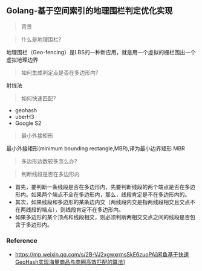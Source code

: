 ## Golang-基于空间索引的地理围栏判定优化实现


> 背景



> 什么是地理围栏?

地理围栏（Geo-fencing）是LBS的一种新应用，就是用一个虚拟的栅栏围出一个虚拟地理边界


> 如何生成判定点是否在多边形内?


射线法



> 如何快速匹配?
* geohash
* uberH3
* Google S2




> 最小外接矩形

最小外接矩形(minimum bounding rectangle,MBR),译为最小边界矩形
MBR

> 多边形边数较多怎么办?



> 判断线段是否在多边形内
* 首先，要判断一条线段是否在多边形内，先要判断线段的两个端点是否在多边形内。如果两个端点不全在多边形内，那么，线段肯定是不在多边形内的。
* 其次，如果线段和多边形的某条边内交（两线段内交是指两线段相交且交点不在两线段的端点），则线段肯定不在多边形内。
* 如果多边形的某个顶点和线段相交，则必须判断两相交交点之间的线段是否包含于多边形内。

### Reference
* https://mp.weixin.qq.com/s/2B-VJ2xgwxrmsSkE6zuoPA[闲鱼基于快速GeoHash实现海量商品与商圈高效匹配的算法]


